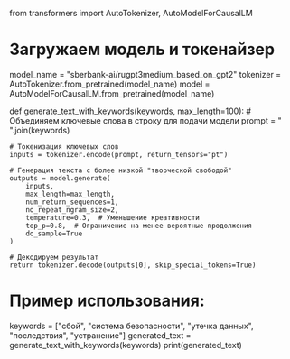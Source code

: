 from transformers import AutoTokenizer, AutoModelForCausalLM

# Загружаем модель и токенайзер
model_name = "sberbank-ai/rugpt3medium_based_on_gpt2"
tokenizer = AutoTokenizer.from_pretrained(model_name)
model = AutoModelForCausalLM.from_pretrained(model_name)

def generate_text_with_keywords(keywords, max_length=100):
    # Объединяем ключевые слова в строку для подачи модели
    prompt = " ".join(keywords)
    
    # Токенизация ключевых слов
    inputs = tokenizer.encode(prompt, return_tensors="pt")
    
    # Генерация текста с более низкой "творческой свободой"
    outputs = model.generate(
        inputs, 
        max_length=max_length, 
        num_return_sequences=1, 
        no_repeat_ngram_size=2, 
        temperature=0.3,  # Уменьшение креативности
        top_p=0.8,  # Ограничение на менее вероятные продолжения
        do_sample=True
    )
    
    # Декодируем результат
    return tokenizer.decode(outputs[0], skip_special_tokens=True)

# Пример использования:
keywords = ["сбой", "система безопасности", "утечка данных", "последствия", "устранение"]
generated_text = generate_text_with_keywords(keywords)
print(generated_text)
